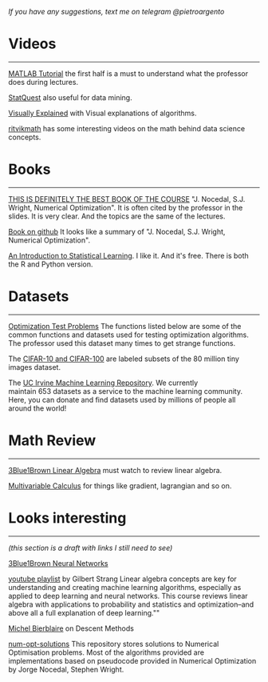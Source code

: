*If you have any suggestions, text me on telegram @pietroargento*
# Videos
---

[MATLAB Tutorial](https://www.youtube.com/watch?v=7f50sQYjNRA&t=6345s) the first half is a must to understand what the professor does during lectures.

[StatQuest](https://www.youtube.com/@statquest) also useful for data mining.

[Visually Explained](https://www.youtube.com/@VisuallyExplained/playlists) with Visual explanations of algorithms.

[ritvikmath](https://youtube.com/playlist?list=PLvcbYUQ5t0UH2MS_B6maLNJhK0jNyPJUY&si=LEUI2PVXL5K2jY6k) has some interesting videos on the math behind data science concepts.

# Books
---
[THIS IS DEFINITELY THE BEST BOOK OF THE COURSE](https://www.math.uci.edu/~qnie/Publications/NumericalOptimization.pdf) "J. Nocedal, S.J. Wright, Numerical Optimization". It is often cited by the professor in the slides. It is very clear. And the topics are the same of the lectures.

[Book on github](https://indrag49.github.io/Numerical-Optimization/) It looks like a summary of "J. Nocedal, S.J. Wright, Numerical Optimization".

[An Introduction to Statistical Learning](https://www.statlearning.com/). I like it. And it's free. There is both the R and Python version.

# Datasets
---
[Optimization Test Problems](https://www.sfu.ca/~ssurjano/optimization.html) The functions listed below are some of the common functions and datasets used for testing optimization algorithms. The professor used this dataset many times to get strange functions.

The [CIFAR-10 and CIFAR-100](https://www.cs.toronto.edu/~kriz/cifar.html) are labeled subsets of the 80 million tiny images dataset. 

The [UC Irvine Machine Learning Repository](https://archive.ics.uci.edu/). We currently maintain 653 datasets as a service to the machine learning community. Here, you can donate and find datasets used by millions of people all around the world!


# Math Review
---
[3Blue1Brown Linear Algebra](https://youtube.com/playlist?list=PLZHQObOWTQDPD3MizzM2xVFitgF8hE_ab&si=FnSUx1zAzgiZF1yS) must watch to review linear algebra.

[Multivariable Calculus](https://www.youtube.com/playlist?list=PLSQl0a2vh4HC5feHa6Rc5c0wbRTx56nF7) for things like gradient, lagrangian and so on.



# Looks interesting
---
*(this section is a draft with links I still need to see)*

[3Blue1Brown Neural Networks](https://youtube.com/playlist?list=PLZHQObOWTQDNU6R1_67000Dx_ZCJB-3pi&si=RIaILbg9pOXcWlFc)

[youtube playlist](https://youtube.com/playlist?list=PLUl4u3cNGP63oMNUHXqIUcrkS2PivhN3k&si=pEbwcF_n09_23vUA) by Gilbert Strang
Linear algebra concepts are key for understanding and creating machine learning algorithms, especially as applied to deep learning and neural networks. This course reviews linear algebra with applications to probability and statistics and optimization–and above all a full explanation of deep learning.""

[Michel Bierblaire](https://youtube.com/playlist?list=PL10NOnsbP5Q7wNrYItE2GhKq05cVov97e&si=Rd85llfgFQAeddFU) on Descent Methods

[num-opt-solutions](https://github.com/MariaLavrovskaya/num-opt-solutions) This repository stores solutions to Numerical Optimisation problems. Most of the algorithms provided are implementations based on pseudocode provided in Numerical Optimization by Jorge Nocedal, Stephen Wright.